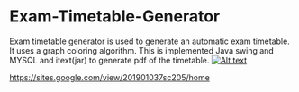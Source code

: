 # Exam-Timetable-Generator
Exam timetable generator is used to generate an automatic exam timetable.
It uses a graph coloring algorithm.
This is implemented Java swing and MYSQL and itext(jar) to generate pdf of the timetable.
[![Alt text](https://img.youtube.com/vi/VID/0.jpg)](https://www.youtube.com/watch?v=VID)

https://sites.google.com/view/201901037sc205/home
